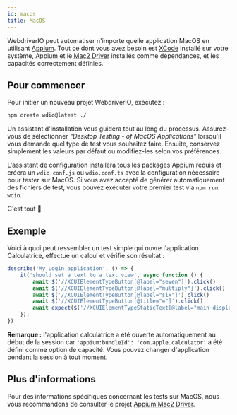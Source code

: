 ```yaml
---
id: macos
title: MacOS
---
```


WebdriverIO peut automatiser n'importe quelle application MacOS en utilisant [Appium](https://appium.io/docs/en/2.0/). Tout ce dont vous avez besoin est [XCode](https://developer.apple.com/xcode/) installé sur votre système, Appium et le [Mac2 Driver](https://github.com/appium/appium-mac2-driver) installés comme dépendances, et les capacités correctement définies.

## Pour commencer

Pour initier un nouveau projet WebdriverIO, exécutez :

```sh
npm create wdio@latest ./
```

Un assistant d'installation vous guidera tout au long du processus. Assurez-vous de sélectionner _"Desktop Testing - of MacOS Applications"_ lorsqu'il vous demande quel type de test vous souhaitez faire. Ensuite, conservez simplement les valeurs par défaut ou modifiez-les selon vos préférences.

L'assistant de configuration installera tous les packages Appium requis et créera un `wdio.conf.js` ou `wdio.conf.ts` avec la configuration nécessaire pour tester sur MacOS. Si vous avez accepté de générer automatiquement des fichiers de test, vous pouvez exécuter votre premier test via `npm run wdio`.

<CreateMacOSProjectAnimation />

C'est tout 🎉

## Exemple

Voici à quoi peut ressembler un test simple qui ouvre l'application Calculatrice, effectue un calcul et vérifie son résultat :

```js
describe('My Login application', () => {
    it('should set a text to a text view', async function () {
        await $('//XCUIElementTypeButton[@label="seven"]').click()
        await $('//XCUIElementTypeButton[@label="multiply"]').click()
        await $('//XCUIElementTypeButton[@label="six"]').click()
        await $('//XCUIElementTypeButton[@title="="]').click()
        await expect($('//XCUIElementTypeStaticText[@label="main display"]')).toHaveText('42')
    });
})
```

__Remarque :__ l'application calculatrice a été ouverte automatiquement au début de la session car `'appium:bundleId': 'com.apple.calculator'` a été défini comme option de capacité. Vous pouvez changer d'application pendant la session à tout moment.

## Plus d'informations

Pour des informations spécifiques concernant les tests sur MacOS, nous vous recommandons de consulter le projet [Appium Mac2 Driver](https://github.com/appium/appium-mac2-driver).